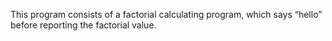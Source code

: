 This program consists of a factorial calculating program, which says “hello” before reporting the factorial value.